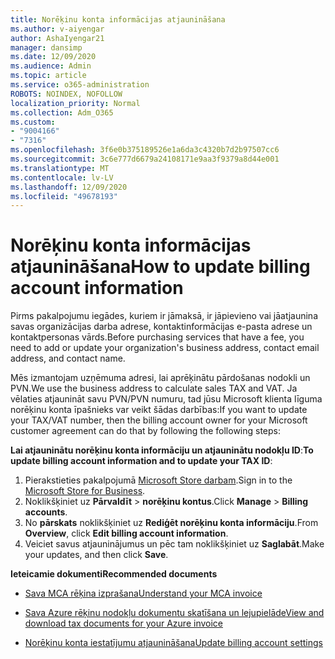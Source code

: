 ```yaml
---
title: Norēķinu konta informācijas atjaunināšana
ms.author: v-aiyengar
author: AshaIyengar21
manager: dansimp
ms.date: 12/09/2020
ms.audience: Admin
ms.topic: article
ms.service: o365-administration
ROBOTS: NOINDEX, NOFOLLOW
localization_priority: Normal
ms.collection: Adm_O365
ms.custom:
- "9004166"
- "7316"
ms.openlocfilehash: 3f6e0b375189526e1a6da3c4320b7d2b97507cc6
ms.sourcegitcommit: 3c6e777d6679a24108171e9aa3f9379a8d44e001
ms.translationtype: MT
ms.contentlocale: lv-LV
ms.lasthandoff: 12/09/2020
ms.locfileid: "49678193"
---
```

# <a name="how-to-update-billing-account-information"></a><span data-ttu-id="0c7f4-102">Norēķinu konta informācijas atjaunināšana</span><span class="sxs-lookup"><span data-stu-id="0c7f4-102">How to update billing account information</span></span>

<span data-ttu-id="0c7f4-103">Pirms pakalpojumu iegādes, kuriem ir jāmaksā, ir jāpievieno vai jāatjaunina savas organizācijas darba adrese, kontaktinformācijas e-pasta adrese un kontaktpersonas vārds.</span><span class="sxs-lookup"><span data-stu-id="0c7f4-103">Before purchasing services that have a fee, you need to add or update your organization's business address, contact email address, and contact name.</span></span>

<span data-ttu-id="0c7f4-104">Mēs izmantojam uzņēmuma adresi, lai aprēķinātu pārdošanas nodokli un PVN.</span><span class="sxs-lookup"><span data-stu-id="0c7f4-104">We use the business address to calculate sales TAX and VAT.</span></span> <span data-ttu-id="0c7f4-105">Ja vēlaties atjaunināt savu PVN/PVN numuru, tad jūsu Microsoft klienta līguma norēķinu konta īpašnieks var veikt šādas darbības:</span><span class="sxs-lookup"><span data-stu-id="0c7f4-105">If you want to update your TAX/VAT number, then the billing account owner for your Microsoft customer agreement can do that by following the following steps:</span></span>

<span data-ttu-id="0c7f4-106">**Lai atjauninātu norēķinu konta informāciju un atjauninātu nodokļu ID**:</span><span class="sxs-lookup"><span data-stu-id="0c7f4-106">**To update billing account information and to update your TAX ID**:</span></span>

1. <span data-ttu-id="0c7f4-107">Pierakstieties pakalpojumā [Microsoft Store darbam](https://businessstore.microsoft.com/).</span><span class="sxs-lookup"><span data-stu-id="0c7f4-107">Sign in to the [Microsoft Store for Business](https://businessstore.microsoft.com/).</span></span>
1. <span data-ttu-id="0c7f4-108">Noklikšķiniet uz **Pārvaldīt**  >  **norēķinu kontus**.</span><span class="sxs-lookup"><span data-stu-id="0c7f4-108">Click **Manage** > **Billing accounts**.</span></span>
1. <span data-ttu-id="0c7f4-109">No **pārskats** noklikšķiniet uz **Rediģēt norēķinu konta informāciju**.</span><span class="sxs-lookup"><span data-stu-id="0c7f4-109">From **Overview**, click **Edit billing account information**.</span></span>
1. <span data-ttu-id="0c7f4-110">Veiciet savus atjauninājumus un pēc tam noklikšķiniet uz **Saglabāt**.</span><span class="sxs-lookup"><span data-stu-id="0c7f4-110">Make your updates, and then click **Save**.</span></span> 

<span data-ttu-id="0c7f4-111">**Ieteicamie dokumenti**</span><span class="sxs-lookup"><span data-stu-id="0c7f4-111">**Recommended documents**</span></span>

- [<span data-ttu-id="0c7f4-112">Sava MCA rēķina izprašana</span><span class="sxs-lookup"><span data-stu-id="0c7f4-112">Understand your MCA invoice</span></span>](https://docs.microsoft.com/azure/cost-management-billing/understand/mca-understand-your-invoice)

- [<span data-ttu-id="0c7f4-113">Sava Azure rēķinu nodokļu dokumentu skatīšana un lejupielāde</span><span class="sxs-lookup"><span data-stu-id="0c7f4-113">View and download tax documents for your Azure invoice</span></span>](https://docs.microsoft.com/azure/cost-management-billing/understand/mca-download-tax-document)

- [<span data-ttu-id="0c7f4-114">Norēķinu konta iestatījumu atjaunināšana</span><span class="sxs-lookup"><span data-stu-id="0c7f4-114">Update billing account settings</span></span>](https://docs.microsoft.com/microsoft-store/update-microsoft-store-for-business-account-settings)  
